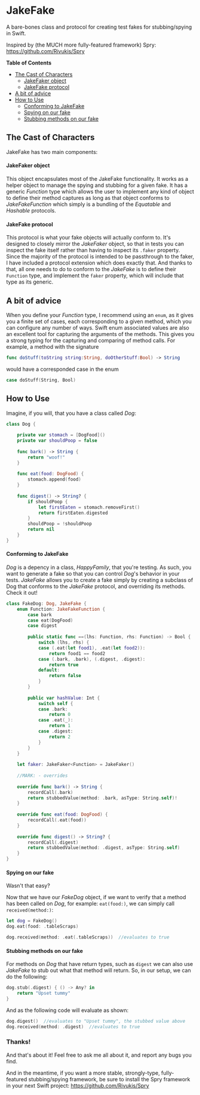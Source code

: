 # JakeFake
A bare-bones class and protocol for creating test fakes for stubbing/spying in Swift.

Inspired by (the MUCH more fully-featured framework) Spry: https://github.com/Rivukis/Spry

__Table of Contents__

* [The Cast of Characters](#the-cast-of-characters)
    * [JakeFaker object](#jakefaker-object)
    * [JakeFake protocol](#jakefake-protocol)
* [A bit of advice](#a-bit-of-advice)
* [How to Use](#how-to-use)
    * [Conforming to JakeFake](#conforming-to-jakefake)
    * [Spying on our fake](#spying-on-our-fake)
    * [Stubbing methods on our fake](#stubbing-methods-on-our-fake)

## The Cast of Characters
JakeFake has two main components:

#### JakeFaker object
This object encapsulates most of the JakeFake functionality. It works as a helper object to manage the spying and stubbing for a given fake. It has a generic *Function* type which allows the user to implement any kind of object to define their method captures as long as that object conforms to *JakeFakeFunction* which simply is a bundling of the *Equatable* and *Hashable* protocols.

#### JakeFake protocol
This protocol is what your fake objects will actually conform to. It's designed to closely mirror the *JakeFaker* object, so that in tests you can inspect the fake itself rather than having to inspect its ```.faker``` property. Since the majority of the protocol is intended to be passthrough to the faker, I have included a protocol extension which does exactly that. And thanks to that, all one needs to do to conform to the *JakeFake* is to define their ```Function``` type, and implement the ```faker``` property, which will include that type as its generic.

## A bit of advice
When you define your *Function* type, I recommend using an ```enum```, as it gives you a finite set of cases, each corresponding to a given method, which you can configure any number of ways. Swift enum associated values are also an excellent tool for capturing the arguments of the methods. This gives you a strong typing for the capturing and comparing of method calls. For example, a method with the signature
```swift
func doStuff(toString string:String, doOtherStuff:Bool) -> String
```
would have a corresponded case in the enum
```swift
case doStuff(String, Bool)
```

## How to Use

Imagine, if you will, that you have a class called *Dog*:

```swift
class Dog {
    
    private var stomach = [DogFood]()
    private var shouldPoop = false
    
    func bark() -> String {
        return "woof!"
    }
    
    func eat(food: DogFood) {
        stomach.append(food)
    }
    
    func digest() -> String? {
        if shouldPoop {
            let firstEaten = stomach.removeFirst()
            return firstEaten.digested
        }
        shouldPoop = !shouldPoop
        return nil
    }
}
```
#### Conforming to JakeFake
*Dog* is a depency in a class, *HappyFamily*, that you're testing. As such, you want to generate a fake so that you can control *Dog*'s behavior in your tests. *JakeFake* allows you to create a fake simply by creating a subclass of Dog that conforms to the *JakeFake* protocol, and overriding its methods. Check it out!

```swift
class FakeDog: Dog, JakeFake {
    enum Function: JakeFakeFunction {
        case bark
        case eat(DogFood)
        case digest
        
        public static func ==(lhs: Function, rhs: Function) -> Bool {
            switch (lhs, rhs) {
            case (.eat(let food1), .eat(let food2)):
                return food1 == food2
            case (.bark, .bark), (.digest, .digest):
                return true
            default:
                return false
            }
        }
        
        public var hashValue: Int {
            switch self {
            case .bark:
                return 0
            case .eat(_):
                return 1
            case .digest:
                return 2
            }
        }
    }
    
    let faker: JakeFaker<Function> = JakeFaker()
    
    //MARK: - overrides
    
    override func bark() -> String {
        recordCall(.bark)
        return stubbedValue(method: .bark, asType: String.self)!
    }
    
    override func eat(food: DogFood) {
        recordCall(.eat(food))
    }
    
    override func digest() -> String? {
        recordCall(.digest)
        return stubbedValue(method: .digest, asType: String.self)
    }
}
```
#### Spying on our fake
Wasn't that easy?

Now that we have our *FakeDog* object, if we want to verify that a method has been called on *Dog*, for example: ```eat(food:)```, we can simply call ```received(method:)```:

```swift
let dog = FakeDog()
dog.eat(food: .tableScraps)

dog.received(method: .eat(.tableScraps))  //evaluates to true
```
#### Stubbing methods on our fake
For methods on *Dog* that have return types, such as ```digest``` we can also use *JakeFake* to stub out what that method will return. So, in our setup, we can do the following:

```swift
dog.stub(.digest) { () -> Any? in
    return "Upset tummy"
}
```

And as the following code will evaluate as shown:

```swift
dog.digest()  //evaluates to "Upset tummy", the stubbed value above
dog.received(method: .digest)  //evaluates to true
```

### Thanks!
And that's about it! Feel free to ask me all about it, and report any bugs you find.

And in the meantime, if you want a more stable, strongly-type, fully-featured stubbing/spying framework, be sure to install the Spry framework in your next Swift project: https://github.com/Rivukis/Spry
